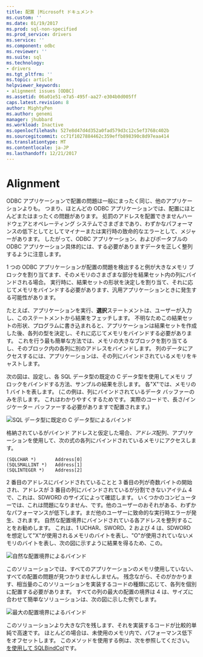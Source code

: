 ```yaml
---
title: 配置 |Microsoft ドキュメント
ms.custom: ''
ms.date: 01/19/2017
ms.prod: sql-non-specified
ms.prod_service: drivers
ms.service: ''
ms.component: odbc
ms.reviewer: ''
ms.suite: sql
ms.technology:
- drivers
ms.tgt_pltfrm: ''
ms.topic: article
helpviewer_keywords:
- alignment issues [ODBC]
ms.assetid: 06a01e51-e7a5-495f-aa27-e304b0d005ff
caps.latest.revision: 8
author: MightyPen
ms.author: genemi
manager: jhubbard
ms.workload: Inactive
ms.openlocfilehash: 527e8d47d4d352a0fad579d3c12c5ef3768c402b
ms.sourcegitcommit: cc71f1027884462c359effb898390c8d97eaa414
ms.translationtype: MT
ms.contentlocale: ja-JP
ms.lasthandoff: 12/21/2017
---
```

# <a name="alignment"></a>Alignment
ODBC アプリケーションで配置の問題は一般にまったく同じ、他のアプリケーションよりも。 つまり、ほとんどの ODBC アプリケーションでは、配置にほとんどまたはまったくの問題があります。 処罰のアドレスを配置できませんハードウェアとオペレーティング システムでさまざまであり、わずかなパフォーマンスの低下としてとしてマイナーまたは実行時の致命的なエラーとして、メジャーがあります。 したがって、ODBC アプリケーション、およびポータブルの ODBC アプリケーション具体的には、する必要がありますデータを正しく整列するように注意します。  
  
 1 つの ODBC アプリケーションが配置の問題を検出すると例が大きなメモリ ブロックを割り当てます、そのメモリのさまざまな部分を結果セット内の列にバインドされる場合。 実行時に、結果セットの形状を決定しを割り当て、それに応じてメモリをバインドする必要があります、汎用アプリケーションときに発生する可能性があります。  
  
 たとえば、アプリケーションを実行、**選択**ステートメントは、ユーザーが入力し、このステートメントから結果をフェッチします。 不明なためこの結果セットの形状、プログラムに書き込まれると、アプリケーションは結果セットを作成した後、各列の型を決定し、それに応じてメモリをバインドする必要があります。 これを行う最も簡単な方法では、メモリの大きなブロックを割り当てるし、そのブロック内の各列に別のアドレスをバインドします。 列のデータにアクセスするには、アプリケーションは、その列にバインドされているメモリをキャストします。  
  
 次の図は、設定し、各 SQL データ型の既定の C データ型を使用してメモリ ブロックをバインドする方法、サンプルの結果を示します。 各"X"では、メモリの 1 バイトを表します。 (この例は、列にバインドされているデータ バッファーのみを示します。 これはわかりやすくするためです。 実際のコードで、長さ/インジケーター バッファーする必要がありますで配置されます。)  
  
 ![SQL データ型に既定の C データ型によるバインド](../../../odbc/reference/develop-app/media/pr24.gif "pr24")  
  
 格納されているがバインド アドレスと仮定した場合、*アドレス*配列、アプリケーションを使用して、次の式の各列にバインドされているメモリにアクセスします。  
  
```  
(SQLCHAR *)       Address[0]  
(SQLSMALLINT *)   Address[1]  
(SQLINTEGER *)    Address[2]  
```  
  
 2 番目のアドレスにバインドされていることと 3 番目の列が奇数バイトの開始され、アドレスが 3 番目の列にバインドされているが分割できないアイテム 4 で、これは、SDWORD のサイズによって確認します。 いくつかのコンピューターでは、これは問題になりません、です。他のユーザーのおそれがある、わずかなパフォーマンスが低下します。まだ他のユーザーに致命的な実行時エラーが発生、されます。 自然な配置境界にバインドされている各アドレスを整列することをお勧めします。 これは、1 UCHAR、SWORD、2 および 4 は、SDWORD を想定して"X"が使用されるメモリのバイトを表し、"O"が使用されていないメモリのバイトを表し、次の図に示すように結果を得るため、この。  
  
 ![自然な配置境界によるバインド](../../../odbc/reference/develop-app/media/pr25.gif "pr25")  
  
 このソリューションでは、すべてのアプリケーションのメモリ使用していない、すべての配置の問題が見つかりませんしません。 残念ながら、そのがかかります、相当量のこのソリューションを実装するコードの種類に応じて、各列を個別に配置する必要があります。 すべての列の最大の配置の境界は 4 は、サイズに合わせて簡単なソリューションは、次の図に示した例でします。  
  
 ![最大の配置境界によるバインド](../../../odbc/reference/develop-app/media/pr26.gif "pr26")  
  
 このソリューションより大きな穴を残します、それを実装するコードが比較的単純で高速です。 ほとんどの場合は、未使用のメモリ内で、パフォーマンス低下をオフセットします。 このメソッドを使用する例は、次を参照してください。[を使用して SQLBindCol](../../../odbc/reference/develop-app/using-sqlbindcol.md)です。
